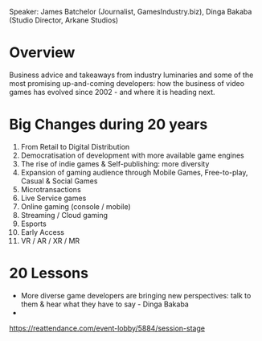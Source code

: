 Speaker: James Batchelor (Journalist, GamesIndustry.biz), Dinga Bakaba (Studio Director, Arkane Studios)

# Overview
Business advice and takeaways from industry luminaries and some of the most promising up-and-coming developers: how the business of video games has evolved since 2002 - and where it is heading next. 

# Big Changes during 20 years
1. From Retail to Digital Distribution 
2. Democratisation of development with more available game engines
3. The rise of indie games & Self-publishing: more diversity
5. Expansion of gaming audience through Mobile Games, Free-to-play, Casual & Social Games
6. Microtransactions
7. Live Service games
8. Online gaming (console / mobile)
9. Streaming / Cloud gaming
10. Esports
11. Early Access
12. VR / AR / XR / MR

# 20 Lessons
- More diverse game developers are bringing new perspectives: talk to them & hear what they have to say - Dinga Bakaba
- 
 
https://reattendance.com/event-lobby/5884/session-stage
